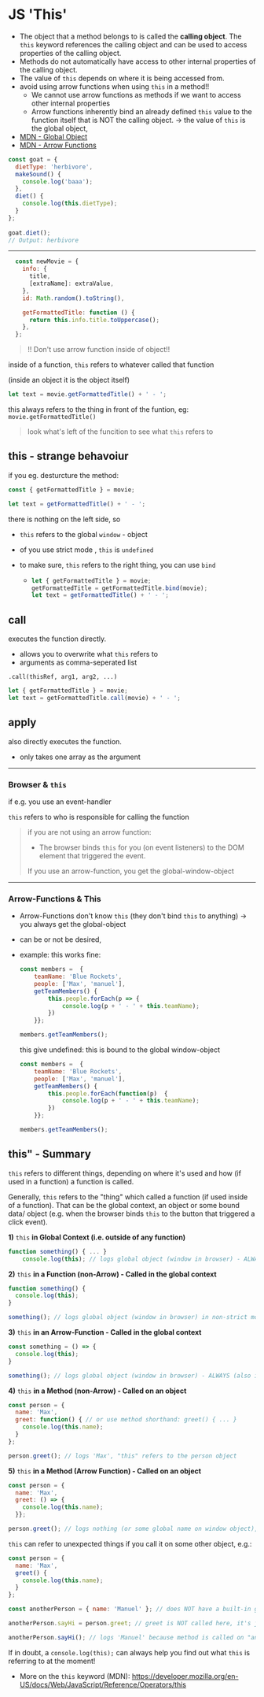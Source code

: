 # JS 'This'

- The object that a method belongs to is called the **calling object**. The `this` keyword references the calling object and can be used to access properties of the calling object.
- Methods do not automatically have access to other internal properties of the calling object.
- The value of `this` depends on where it is being accessed from.
- avoid using arrow functions when using `this` in a method!!
  - We cannot use arrow functions as methods if we want to access other internal properties	
  - Arrow functions inherently bind an already defined `this` value to the function itself that is NOT the calling object. -> the value of `this` is the global object, 
- [MDN - Global Object](https://developer.mozilla.org/en-US/docs/Glossary/Global_object)
- [MDN - Arrow Functions](https://developer.mozilla.org/en-US/docs/Web/JavaScript/Reference/Functions/Arrow_functions)

```js
const goat = {
  dietType: 'herbivore',
  makeSound() {
    console.log('baaa');
  },
  diet() {
    console.log(this.dietType);
  }
};
 
goat.diet(); 
// Output: herbivore
```

------

```js
  const newMovie = {
    info: {
      title,
      [extraName]: extraValue,
    },
    id: Math.random().toString(),

    getFormattedTitle: function () {
      return this.info.title.toUppercase();
    },
  };
```

> !! Don't use arrow function inside of object!!

inside of a function, `this` refers to whatever called that function

(inside an object it is the object itself)

```js
let text = movie.getFormattedTitle() + ' - ';
```

this always refers to the thing in front of the funtion, eg: `movie.getFormattedTitle()`

> look what's left of the funcition to see what `this` refers to

## this - strange behavoiur

if you eg. desturcture the method:

```js
const { getFormattedTitle } = movie;

let text = getFormattedTitle() + ' - ';
```

there is nothing on the left side, so

- `this` refers to the global `window` - object

- of you use strict mode , `this` is `undefined`

- to make sure, `this` refers to the right thing, you can use `bind`

  - ```js
    let { getFormattedTitle } = movie;
    getFormattedTitle = getFormattedTitle.bind(movie);
    let text = getFormattedTitle() + ' - ';
    ```

## call

executes the function directly. 

- allows you to overwrite what `this` refers to
- arguments as comma-seperated list

```
.call(thisRef, arg1, arg2, ...)
```



```js
let { getFormattedTitle } = movie;
let text = getFormattedTitle.call(movie) + ' - ';
```



## apply

also directly executes the function. 

- only takes one array as the argument

------

### Browser & `this`

if e.g. you use an event-handler

`this` refers to who is responsible for calling the function

> if you are not using an arrow function:
>
> - The browser binds `this` for you (on event listeners) to the DOM element that triggered the event. 
>
> If you use an arrow-function, you get the global-window-object

------



### Arrow-Functions & This

- Arrow-Functions don't know `this` (they don't bind `this` to anything) -> you always get the global-object

- can be or not be desired, 

- example: 
  this works fine:

  ```js
  const members =  {
      teamName: 'Blue Rockets', 
      people: ['Max', 'manuel'], 
      getTeamMembers() {
          this.people.forEach(p => {
              console.log(p + ' - ' + this.teamName);
          })
      }};
  
  members.getTeamMembers();
  ```

  this give undefined: this is bound to the global window-object

  ```js
  const members =  {
      teamName: 'Blue Rockets', 
      people: ['Max', 'manuel'], 
      getTeamMembers() {
          this.people.forEach(function(p)  {
              console.log(p + ' - ' + this.teamName);
          })
      }};
  
  members.getTeamMembers();
  ```

## this" - Summary

`this` refers to different things, depending on where it's used and how (if used in a function) a function is called.

Generally, `this` refers to the "thing" which called a function (if used inside of a function). That can be the global context, an object or some bound data/ object (e.g. when the browser binds `this` to the button that triggered a click event).

**1)** `this` **in Global Context (i.e. outside of any function)**

```js
function something() { ... } 
	console.log(this); // logs global object (window in browser) - ALWAYS (also in strict mode)!
```

**2)** `this` **in a Function (non-Arrow) - Called in the global context**

```js
function something() {     
  console.log(this);
} 

something(); // logs global object (window in browser) in non-strict mode, undefined in strict mode
```

**3)** `this` **in an Arrow-Function - Called in the global context**

```js
const something = () => {
  console.log(this);
} 

something(); // logs global object (window in browser) - ALWAYS (also in strict mode)!
```

**4)** `this` **in a Method (non-Arrow) - Called on an object**

```js
const person = {
  name: 'Max',
  greet: function() { // or use method shorthand: greet() { ... } 
    console.log(this.name);
  }
}; 

person.greet(); // logs 'Max', "this" refers to the person object
```

**5)** `this` **in a Method (Arrow Function) - Called on an object**

```js
const person = {
  name: 'Max',
  greet: () => {
    console.log(this.name);
  }}; 

person.greet(); // logs nothing (or some global name on window object), "this" refers to global (window) object, even in strict mode
```

`this` can refer to unexpected things if you call it on some other object, e.g.:

```js
const person = {
  name: 'Max',
  greet() {
    console.log(this.name);
  }
}; 

const anotherPerson = { name: 'Manuel' }; // does NOT have a built-in greet method! 

anotherPerson.sayHi = person.greet; // greet is NOT called here, it's just assigned to a new property/ method on the "anotherPerson" object

anotherPerson.sayHi(); // logs 'Manuel' because method is called on "anotherPerson" object => "this" refers to the "thing" which called it
```

If in doubt, a `console.log(this);` can always help you find out what `this` is referring to at the moment!

- More on the `this` keyword (MDN): https://developer.mozilla.org/en-US/docs/Web/JavaScript/Reference/Operators/this